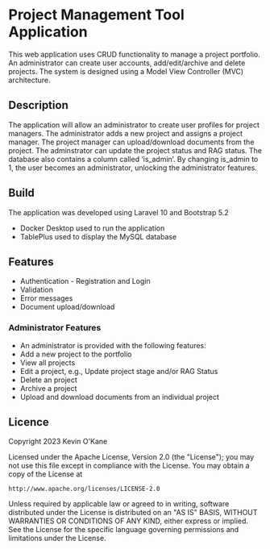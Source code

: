 # Project Management Tool Application

This web application uses CRUD functionality to manage a project portfolio. An administrator can create user accounts, add/edit/archive and delete projects. 
The system is designed using a Model View Controller (MVC) architecture.

## Description
The application will allow an administrator to create user profiles for project managers. The administrator adds a new project and assigns a project manager. The project manager can upload/download documents from the project. The adminstrator can update the project status and RAG status. 
The database also contains a column called ‘is_admin’. By changing is_admin to 1, the user becomes an administrator, unlocking the administrator features. 

## Build
The application was developed using Laravel 10 and Bootstrap 5.2
* Docker Desktop used to run the application
* TablePlus used to display the MySQL database

## Features
* Authentication - Registration and Login
* Validation
* Error messages
* Document upload/download



### Administrator Features
*   An administrator is provided with the following features:
*	Add a new project to the portfolio
*	View all projects
*	Edit a project, e.g., Update project stage and/or RAG Status
*	Delete an project
*   Archive a project 
*	Upload and download documents from an individual project


## Licence
Copyright 2023 Kevin O'Kane

Licensed under the Apache License, Version 2.0 (the "License");
you may not use this file except in compliance with the License.
You may obtain a copy of the License at

    http://www.apache.org/licenses/LICENSE-2.0

Unless required by applicable law or agreed to in writing, software
distributed under the License is distributed on an "AS IS" BASIS,
WITHOUT WARRANTIES OR CONDITIONS OF ANY KIND, either express or implied.
See the License for the specific language governing permissions and
limitations under the License.
